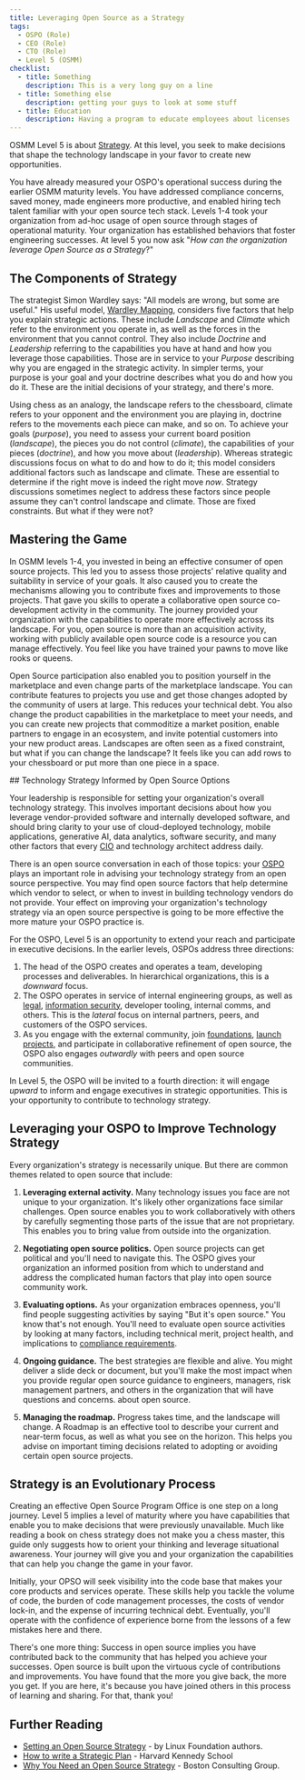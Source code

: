 ```yaml
---
title: Leveraging Open Source as a Strategy
tags: 
  - OSPO (Role)
  - CEO (Role)
  - CTO (Role)
  - Level 5 (OSMM)
checklist: 
  - title: Something
    description: This is a very long guy on a line
  - title: Something else
    description: getting your guys to look at some stuff
  - title: Education
    description: Having a program to educate employees about licenses
---
```


OSMM Level 5 is about [Strategy](../../Artifacts/Strategy). At this level, you seek to make decisions that shape the technology landscape in your favor to create new opportunities. 

You have already measured your OSPO's operational success during the earlier OSMM maturity levels. You have addressed compliance concerns, saved money, made engineers more productive, and enabled hiring tech talent familiar with your open source tech stack. Levels 1-4 took your organization from ad-hoc usage of open source through stages of operational maturity. Your organization has established behaviors that foster engineering successes. At level 5 you now ask "_How can the organization leverage Open Source as a Strategy_?"

## The Components of Strategy

The strategist Simon Wardley says: "All models are wrong, but some are useful." His useful model, [Wardley Mapping](https://medium.com/wardleymaps/on-being-lost-2ef5f05eb1ec), considers five factors that help you explain strategic actions. These include _Landscape_ and _Climate_ which refer to the environment you operate in, as well as the forces in the environment that you cannot control. They also include _Doctrine_ and _Leadership_ referring to the capabilities you have at hand and how you leverage those capabilities. Those are in service to your _Purpose_ describing why you are engaged in the strategic activity. In simpler terms, your purpose is your goal and your doctrine describes what you do and how you do it. These are the initial decisions of your strategy, and there's more.

Using chess as an analogy, the landscape refers to the chessboard, climate refers to your opponent and the environment you are playing in, doctrine refers to the movements each piece can make, and so on. To achieve your goals (_purpose_), you need to assess your current board position (_landscape_), the pieces you do not control (_climate_), the capabilities of your pieces (_doctrine_), and how you move about (_leadership_). Whereas strategic discussions focus on what to do and how to do it; this model considers additional factors such as landscape and climate. These are essential to determine if the right move is indeed the right move _now_. Strategy discussions sometimes neglect to address these factors since people assume they can't control landscape and climate. Those are fixed constraints. But what if they were not?

## Mastering the Game

In OSMM levels 1-4, you invested in being an effective consumer of open source projects. This led you to assess those projects' relative quality and suitability in service of your goals. It also caused you to create the mechanisms allowing you to contribute fixes and improvements to those projects. That gave you skills to operate a collaborative open source co-development activity in the community. The journey provided your organization with the capabilities to operate more effectively across its landscape. For you, open source is more than an acquisition activity, working with publicly available open source code is a resource you can manage effectively. You feel like you have trained your pawns to move like rooks or queens. 

Open Source participation also enabled you to position yourself in the marketplace and even change parts of the marketplace landscape. You can contribute features to projects you use and get those changes adopted by the community of users at large. This reduces your technical debt. You also change the product capabilities in the marketplace to meet your needs, and you can create new projects that commoditize a market position, enable partners to engage in an ecosystem, and invite potential customers into your new product areas. Landscapes are often seen as a fixed constraint, but what if you can change the landscape? It feels like you can add rows to your chessboard or put more than one piece in a space. 

## Technology Strategy Informed by Open Source Options

Your leadership is responsible for setting your organization's overall technology strategy.  This involves important decisions about how you leverage vendor-provided software and internally developed software, and should bring clarity to your use of cloud-deployed technology, mobile applications, generative AI, data analytics, software security, and many other factors that every [CIO](../../roles/CIO) and technology architect address daily. 

There is an open source conversation in each of those topics: your [OSPO](../../roles/OSPO) plays an important role in advising your technology strategy from an open source perspective. You may find open source factors that help determine which vendor to select, or when to invest in building technology vendors do not provide. Your effect on improving your organization's technology strategy via an open source perspective is going to be more effective the more mature your OSPO practice is.

For the OSPO, Level 5 is an opportunity to extend your reach and participate in executive decisions. In the earlier levels, OSPOs address three directions: 
1. The head of the OSPO creates and operates a team, developing processes and deliverables. In hierarchical organizations, this is a _downward_ focus. 
2. The OSPO operates in service of internal engineering groups, as well as [legal](../../roles/Legal), [information security](../../roles/Security-Expert), developer tooling, internal comms, and others. This is the _lateral_ focus on internal partners, peers, and customers of the OSPO services. 
3. As you engage with the external community, join [foundations](../level-4/Foundations), [launch projects](../level-4/Open-Sourcing-A-Project), and participate in collaborative refinement of open source, the OSPO also engages _outwardly_ with peers and open source communities. 

In Level 5, the OSPO will be invited to a fourth direction: it will engage _upward_ to inform and engage executives in strategic opportunities. This is your opportunity to contribute to technology strategy.

## Leveraging your OSPO to Improve Technology Strategy

Every organization's strategy is necessarily unique. But there are common themes related to open source that include:

1. **Leveraging external activity.** Many technology issues you face are not unique to your organization. It's likely other organizations face similar challenges. Open source enables you to work collaboratively with others by carefully segmenting those parts of the issue that are not proprietary. This enables you to bring value from outside into the organization.
   
2. **Negotiating open source politics.** Open source projects can get political and you'll need to navigate this. The OSPO gives your organization an informed position from which to understand and address the complicated human factors that play into open source community work.
   
3. **Evaluating options.** As your organization embraces openness, you'll find people suggesting activities by saying "But it's open source." You know that's not enough. You'll need to evaluate open source activities by looking at many factors, including technical merit, project health, and implications to [compliance requirements](../../roles/Compliance).
   
4. **Ongoing guidance.** The best strategies are flexible and alive. You might deliver a slide deck or document, but you'll make the most impact when you provide regular open source guidance to engineers, managers, risk management partners, and others in the organization that will have questions and concerns. about open source.
   
5. **Managing the roadmap.** Progress takes time, and the landscape will change. A Roadmap is an effective tool to describe your current and near-term focus, as well as what you see on the horizon. This helps you advise on important timing decisions related to adopting or avoiding certain open source projects. 

## Strategy is an Evolutionary Process

Creating an effective Open Source Program Office is one step on a long journey. Level 5 implies a level of maturity where you have capabilities that enable you to make decisions that were previously unavailable. Much like reading a book on chess strategy does not make you a chess master, this guide only suggests how to orient your thinking and leverage situational awareness. Your journey will give you and your organization the capabilities that can help you change the game in your favor. 

Initially, your OPSO will seek visibility into the code base that makes your core products and services operate. These skills help you tackle the volume of code, the burden of code management processes, the costs of vendor lock-in, and the expense of incurring technical debt. Eventually, you'll operate with the confidence of experience borne from the lessons of a few mistakes here and there. 

There's one more thing: Success in open source implies you have contributed back to the community that has helped you achieve your successes. Open source is built upon the virtuous cycle of contributions and improvements. You have found that the more you give back, the more you get. If you are here, it's because you have joined others in this process of learning and sharing. For that, thank you!

## Further Reading

- [Setting an Open Source Strategy](https://www.linuxfoundation.org/resources/open-source-guides/setting-an-open-source-strategy) - by Linux Foundation authors.
- [How to write a Strategic Plan](https://projects.iq.harvard.edu/files/hks-communications-program/files/pp_how_to_write_a_strategic_plan.pdf) - Harvard Kennedy School
- [Why You Need an Open Source Strategy](https://www.bcg.com/publications/2021/open-source-software-strategy-benefits) - Boston Consulting Group.
